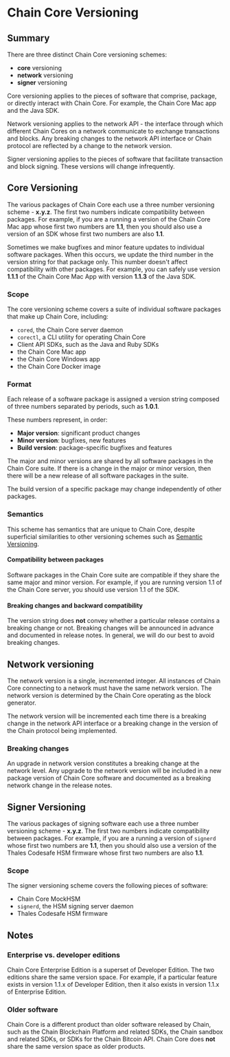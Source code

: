# Chain Core Versioning

## Summary

There are three distinct Chain Core versioning schemes:
* **core** versioning
* **network** versioning
* **signer** versioning

Core versioning applies to the pieces of software that comprise, package, or directly interact with Chain Core. For example, the Chain Core Mac app and the Java SDK.

Network versioning applies to the network API - the interface through which different Chain Cores on a network communicate to exchange transactions and blocks. Any breaking changes to the network API interface or Chain protocol are reflected by a change to the network version.

Signer versioning applies to the pieces of software that facilitate transaction and block signing. These versions will change infrequently.

## Core Versioning
The various packages of Chain Core each use a three number versioning scheme - **x.y.z**. The first two numbers indicate compatibility between packages. For example, if you are a running a version of the Chain Core Mac app whose first two numbers are **1.1**, then you should also use a version of an SDK whose first two numbers are also **1.1**.

Sometimes we make bugfixes and minor feature updates to individual software packages. When this occurs, we update the third number in the version string for that package only. This number doesn't affect compatibility with other packages. For example, you can safely use version **1.1.1** of the Chain Core Mac App with version **1.1.3** of the Java SDK.

### Scope

The core versioning scheme covers a suite of individual software packages that make up Chain Core, including:

- `cored`, the Chain Core server daemon
- `corectl`, a CLI utility for operating Chain Core
- Client API SDKs, such as the Java and Ruby SDKs
- the Chain Core Mac app
- the Chain Core Windows app
- the Chain Core Docker image

### Format

Each release of a software package is assigned a version string composed of three numbers separated by periods, such as **1.0.1**.

These numbers represent, in order:

- **Major version**: significant product changes
- **Minor version**: bugfixes, new features
- **Build version**: package-specific bugfixes and features

The major and minor versions are shared by all software packages in the Chain Core suite. If there is a change in the major or minor version, then there will be a new release of all software packages in the suite.

The build version of a specific package may change independently of other packages.

### Semantics

This scheme has semantics that are unique to Chain Core, despite superficial similarities to other versioning schemes such as [Semantic Versioning](http://semver.org/).

#### Compatibility between packages

Software packages in the Chain Core suite are compatible if they share the same major and minor version. For example, if you are running version 1.1 of the Chain Core server, you should use version 1.1 of the SDK.

#### Breaking changes and backward compatibility

The version string does **not** convey whether a particular release contains a breaking change or not. Breaking changes will be announced in advance and documented in release notes. In general, we will do our best to avoid breaking changes.

## Network versioning
The network version is a single, incremented integer. All instances of Chain Core connecting to a network must have the same network version. The network version is determined by the Chain Core operating as the block generator.

The network version will be incremented each time there is a breaking change in the network API interface or a breaking change in the version of the Chain protocol being implemented.

### Breaking changes
An upgrade in network version constitutes a breaking change at the network level. Any upgrade to the network version will be included in a new package version of Chain Core software and documented as a breaking network change in the release notes.

## Signer Versioning
The various packages of signing software each use a three number versioning scheme - **x.y.z**. The first two numbers indicate compatibility between packages. For example, if you are a running a version of `signerd` whose first two numbers are **1.1**, then you should also use a version of the Thales Codesafe HSM firmware whose first two numbers are also **1.1**.

### Scope
The signer versioning scheme covers the following pieces of software:

- Chain Core MockHSM
- `signerd`, the HSM signing server daemon
- Thales Codesafe HSM firmware


## Notes

### Enterprise vs. developer editions

Chain Core Enterprise Edition is a superset of Developer Edition. The two editions share the same version space. For example, if a particular feature exists in version 1.1.x of Developer Edition, then it also exists in version 1.1.x of Enterprise Edition.

### Older software

Chain Core is a different product than older software released by Chain, such as the Chain Blockchain Platform and related SDKs, the Chain sandbox and related SDKs, or SDKs for the Chain Bitcoin API. Chain Core does **not** share the same version space as older products.
